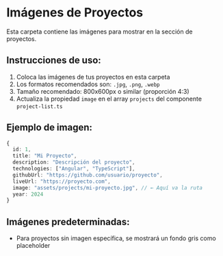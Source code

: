 # Imágenes de Proyectos

Esta carpeta contiene las imágenes para mostrar en la sección de proyectos.

## Instrucciones de uso:

1. Coloca las imágenes de tus proyectos en esta carpeta
2. Los formatos recomendados son: `.jpg`, `.png`, `.webp`
3. Tamaño recomendado: 800x600px o similar (proporción 4:3)
4. Actualiza la propiedad `image` en el array `projects` del componente `project-list.ts`

## Ejemplo de imagen:
```typescript
{
  id: 1,
  title: "Mi Proyecto",
  description: "Descripción del proyecto",
  technologies: ["Angular", "TypeScript"],
  githubUrl: "https://github.com/usuario/proyecto",
  liveUrl: "https://proyecto.com",
  image: "assets/projects/mi-proyecto.jpg", // ← Aquí va la ruta
  year: 2024
}
```

## Imágenes predeterminadas:
- Para proyectos sin imagen específica, se mostrará un fondo gris como placeholder
